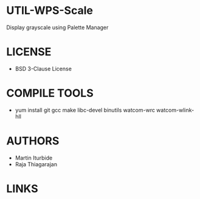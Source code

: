 UTIL-WPS-Scale
==============

Display grayscale using Palette Manager

LICENSE
===============
* BSD 3-Clause License

COMPILE TOOLS
===============
* yum install git gcc make libc-devel binutils watcom-wrc watcom-wlink-hll

AUTHORS
===============
* Martin Iturbide
* Raja Thiagarajan

LINKS
===============

